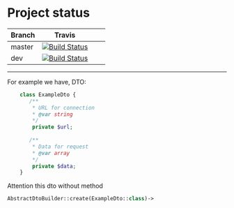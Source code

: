 # Project status 

| Branch | Travis   |   |   |
|--------|---|---|---|
| master |[![Build Status](https://travis-ci.org/BigTows/MagicDtoBuilder-plugin.svg?branch=master)](https://travis-ci.org/BigTows/MagicDtoBuilder-plugin)   |   |   |
| dev    |[![Build Status](https://travis-ci.org/BigTows/MagicDtoBuilder-plugin.svg?branch=dev)](https://travis-ci.org/BigTows/MagicDtoBuilder-plugin)   |   |   |


---


For example we have, DTO:
```php
    class ExampleDto {
       /**
        * URL for connection
        * @var string 
        */
        private $url;
        
       /**
        * Data for request
        * @var array
        */
        private $data;
    }
```

Attention this dto without method

```php
AbstractDtoBuilder::create(ExampleDto::class)->
```
